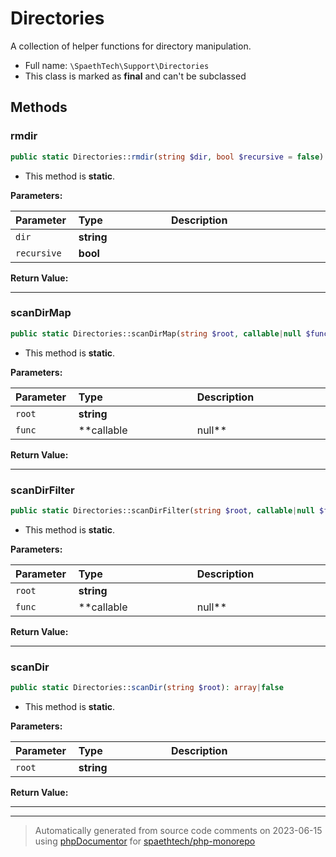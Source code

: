 # Directories

A collection of helper functions for directory manipulation.



* Full name: `\SpaethTech\Support\Directories`
* This class is marked as **final** and can't be subclassed



## Methods

### rmdir



```php
public static Directories::rmdir(string $dir, bool $recursive = false): mixed
```



* This method is **static**.




**Parameters:**

| Parameter  | Type  | Description  |
|:-----------|:------|:-------------|
| `dir` | **string** |  |
| `recursive` | **bool** |  |


**Return Value:**





---
### scanDirMap



```php
public static Directories::scanDirMap(string $root, callable|null $func = null): array|false
```



* This method is **static**.




**Parameters:**

| Parameter  | Type  | Description  |
|:-----------|:------|:-------------|
| `root` | **string** |  |
| `func` | **callable|null** |  |


**Return Value:**





---
### scanDirFilter



```php
public static Directories::scanDirFilter(string $root, callable|null $func = null): array|false
```



* This method is **static**.




**Parameters:**

| Parameter  | Type  | Description  |
|:-----------|:------|:-------------|
| `root` | **string** |  |
| `func` | **callable|null** |  |


**Return Value:**





---
### scanDir



```php
public static Directories::scanDir(string $root): array|false
```



* This method is **static**.




**Parameters:**

| Parameter  | Type  | Description  |
|:-----------|:------|:-------------|
| `root` | **string** |  |


**Return Value:**





---


---
> Automatically generated from source code comments on 2023-06-15 using
> [phpDocumentor](http://www.phpdoc.org/) for [spaethtech/php-monorepo](https://github.com/spaethtech/php-monorepo)

<style>
/* Remove padding and background in <code> used in the structs title */
h2 code,
h3 code,
h4 code,
h5 code {
    background: none !important;
    padding: 0 !important;
}

table {
    width: 100%;
    display: table;
}

thead > tr > th {
    text-align: left;
}

thead > tr > th:first-child {
    width: 20%;
}

/* Remove padding and background in <code> used in the tables */
td code,
th code {
    background: none;
    padding: 0;
}
</style>
